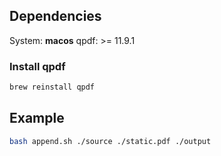 ## Dependencies

System: **macos**
qpdf: >= 11.9.1

### Install qpdf

```bash
brew reinstall qpdf
```

## Example

```bash
bash append.sh ./source ./static.pdf ./output
```
